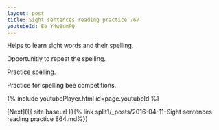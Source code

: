 ```yaml
---
layout: post
title: Sight sentences reading practice 767
youtubeId: Ee_Y4w8umPQ
---
```

 
 
Helps to learn sight words and their spelling.

Opportunitiy to repeat the spelling. 

Practice spelling. 
 
Practice for spelling bee competitions. 
 
{% include youtubePlayer.html id=page.youtubeId %}
 
 

[Next]({{ site.baseurl }}{% link  split1/_posts/2016-04-11-Sight sentences reading practice 864.md%})
 
